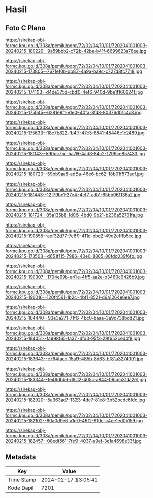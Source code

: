 # Hasil

## Foto C Plano

https://sirekap-obj-formc.kpu.go.id/308a/pemilu/pdpr/72/02/04/10/01/7202041001003-20240215-180229--9a59bbb2-c72b-42be-b41f-6699623a76ee.jpg

https://sirekap-obj-formc.kpu.go.id/308a/pemilu/pdpr/72/02/04/10/01/7202041001003-20240215-173805--767fef0b-db87-4a9a-ba9c-c727d8fc7718.jpg

https://sirekap-obj-formc.kpu.go.id/308a/pemilu/pdpr/72/02/04/10/01/7202041001003-20240215-174103--d4de375d-cbd0-4ef6-940d-9be1f160624f.jpg

https://sirekap-obj-formc.kpu.go.id/308a/pemilu/pdpr/72/02/04/10/01/7202041001003-20240215-175045--6281e9f1-e1e0-40fa-8fd8-80376d01c4c8.jpg

https://sirekap-obj-formc.kpu.go.id/308a/pemilu/pdpr/72/02/04/10/01/7202041001003-20240215-175633--18e7b822-fb47-47c3-8841-45446c1c2489.jpg

https://sirekap-obj-formc.kpu.go.id/308a/pemilu/pdpr/72/02/04/10/01/7202041001003-20240215-181143--590dc75c-5a76-4ad3-84c2-1299ce857433.jpg

https://sirekap-obj-formc.kpu.go.id/308a/pemilu/pdpr/72/02/04/10/01/7202041001003-20240215-180720--59bb9aa8-ad5a-46e6-bc62-18b01f573adf.jpg

https://sirekap-obj-formc.kpu.go.id/308a/pemilu/pdpr/72/02/04/10/01/7202041001003-20240215-181443--12f79be1-27e4-4ef7-adb1-65bb961136a2.jpg

https://sirekap-obj-formc.kpu.go.id/308a/pemilu/pdpr/72/02/04/10/01/7202041001003-20240215-181724--85a135b8-1d06-4bd0-9b21-b236a52701fa.jpg

https://sirekap-obj-formc.kpu.go.id/308a/pemilu/pdpr/72/02/04/10/01/7202041001003-20240215-190555--aef32d77-7e69-411d-bbd2-49d2efffb5cc.jpg

https://sirekap-obj-formc.kpu.go.id/308a/pemilu/pdpr/72/02/04/10/01/7202041001003-20240215-173503--d651f115-7986-40e0-8885-88fdc039f6fb.jpg

https://sirekap-obj-formc.kpu.go.id/308a/pemilu/pdpr/72/02/04/10/01/7202041001003-20240215-190307--1704e99b-e41e-4ff5-aa2e-b3460c9426b9.jpg

https://sirekap-obj-formc.kpu.go.id/308a/pemilu/pdpr/72/02/04/10/01/7202041001003-20240215-190016--120f4561-1b2c-4bf1-8521-d6a1264e6ee7.jpg

https://sirekap-obj-formc.kpu.go.id/308a/pemilu/pdpr/72/02/04/10/01/7202041001003-20240215-184440--93e3a271-71f6-4bc0-baae-3a9d738bdd21.jpg

https://sirekap-obj-formc.kpu.go.id/308a/pemilu/pdpr/72/02/04/10/01/7202041001003-20240215-184051--fa998f65-fa37-4fd3-95f3-29f652ced4f8.jpg

https://sirekap-obj-formc.kpu.go.id/308a/pemilu/pdpr/72/02/04/10/01/7202041001003-20240215-183643--c764facc-15a9-485b-8d63-bf81a3274091.jpg

https://sirekap-obj-formc.kpu.go.id/308a/pemilu/pdpr/72/02/04/10/01/7202041001003-20240215-183344--fe49dbb6-d9d2-405c-a844-06ce531da2e1.jpg

https://sirekap-obj-formc.kpu.go.id/308a/pemilu/pdpr/72/02/04/10/01/7202041001003-20240215-182920--5a363ad7-1323-4dc7-81e8-3b52bcde6fdc.jpg

https://sirekap-obj-formc.kpu.go.id/308a/pemilu/pdpr/72/02/04/10/01/7202041001003-20240215-182102--80a0d9e6-a1d0-46f2-910c-c4ee1ed0b159.jpg

https://sirekap-obj-formc.kpu.go.id/308a/pemilu/pdpr/72/02/04/10/01/7202041001003-20240215-182457--08edf561-7fe9-4037-a9ef-3e1a4698e33f.jpg


## Metadata

| Key        | Value               |
| ---------- | ------------------- |
| Time Stamp | 2024-02-17 13:05:41 |
| Kode Dapil | 7201                |



